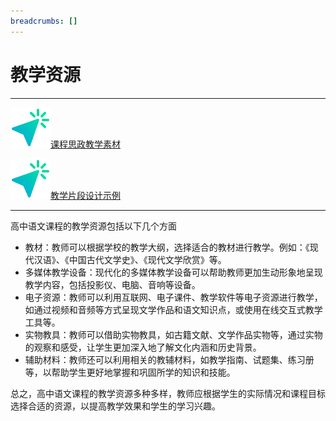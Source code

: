 ```yaml
---
breadcrumbs: []
---
```


# 教学资源

---

[![cursor](/资源/图片/cursor.webp)课程思政教学素材](/页面/教材/教材目录.html)

[![cursor](/资源/图片/cursor.webp)教学片段设计示例](/页面/examples/examples.html)

---

高中语文课程的教学资源包括以下几个方面

- 教材：教师可以根据学校的教学大纲，选择适合的教材进行教学。例如：《现代汉语》、《中国古代文学史》、《现代文学欣赏》等。
- 多媒体教学设备：现代化的多媒体教学设备可以帮助教师更加生动形象地呈现教学内容，包括投影仪、电脑、音响等设备。
- 电子资源：教师可以利用互联网、电子课件、教学软件等电子资源进行教学，如通过视频和音频等方式呈现文学作品和语文知识点，或使用在线交互式教学工具等。
- 实物教具：教师可以借助实物教具，如古籍文献、文学作品实物等，通过实物的观察和感受，让学生更加深入地了解文化内涵和历史背景。
- 辅助材料：教师还可以利用相关的教辅材料，如教学指南、试题集、练习册等，以帮助学生更好地掌握和巩固所学的知识和技能。

总之，高中语文课程的教学资源多种多样，教师应根据学生的实际情况和课程目标选择合适的资源，以提高教学效果和学生的学习兴趣。
